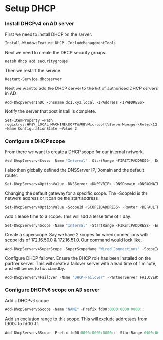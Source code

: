 # Setup DHCP

### Install DHCPv4 on AD server

First we need to install DHCP on the server. 

```powershell
Install-WindowsFeature DHCP -IncludeManagementTools
```

Next we need to create the DHCP security groups.

```posh
netsh dhcp add securitygroups
```

Then we restart the service.
```posh
Restart-Service dhcpserver
```
Next we want to add the DHCP server to the list of authorised DHCP servers in AD.
```posh
Add-DhcpServerInDC -Dnsname dc1.xyz.local -IPAddress <IPADDRESS>
```
Notify the server that post install is complete.
```posh
Set-ItemProperty –Path registry::HKEY_LOCAL_MACHINE\SOFTWARE\Microsoft\ServerManager\Roles\12 –Name ConfigurationState –Value 2
```

### Configure a DHCP scope

From there we want to create a DHCP scope for our internal network. 

```powershell
Add-DhcpServerv4Scope -Name "Internal" -StartRange <FIRSTIPADDRESS> -EndRange <LASTIPADDRESS> -SubnetMask <SUBNETMASK> -Description "Internal Network"
```

I also then globally defined the DNSServer IP, Domain and the default router.

```powershell
Set-DhcpServerv4OptionValue -DNSServer <DNSSVRIP> -DNSDomain <DNSDOMAINNAME> -Router <DEFAULTGATEWAY>
```

Changing the default gateway for a specific scope. The -ScopeId is the network address or it can be the start address.

```powershell
Set-DhcpServerv4OptionValue -ScopeId <SCOPEIDADDRESS> -Router <DEFAULTROUTER>
```

Add a lease time to a scope. This will add a lease time of 1 day.

```powershell
Set-DhcpServerv4Scope -Name "Internal" -StartRange <FIRSTIPADDRESS> -EndRange <LASTIPADDRESS> -SubnetMask <SUBNETMASK> -Description "Internal Network" -LeaseDuration 01.00:00:00
```

Create a superscope. Say we have 2 scopes for wired connections with scope ids of 172.16.50.0 & 172.16.51.0. Our command would look like.

```powershell
Add-DhcpServerv4SuperScope -SuperScopeName "Wired Connections" -ScopeId 172.16.50.0, 172.16.51.0
```

Configure DHCP failover. Ensure the DHCP role has been installed on the partner server. This will create a failover server with a lead time of 1 minute, and will be set to hot standby.

```powershell
Add-DhcpServerv4Failover -Name "DHCP-Failover" -PartnerServer FAILOVERSVRIP -MaxClientLeadTime 00:01:00 -SharedSecret SECRET -ServerRole Standby -ScopeID SCOPEID, SCOPEID, SCOPEID
```

### Configure DHCPv6 scope on AD server

Add a DHCPv6 scope.

```powershell
Add-DhcpServerv6Scope -Name "NAME" -Prefix fd00:0000:0000:0000::
```

Add an exclusion range to this scope. This will exclude addresses from fd00:: to fd00::ff.

```powershell
Add-DhcpServerv6Scope -Prefix fd00:0000:0000:0000:: -StartRange 0000:0000:0000:0000 -EndRange 0000:0000:0000:00ff
```

